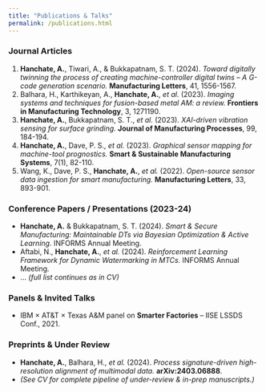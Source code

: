 ```yaml
---
title: "Publications & Talks"
permalink: /publications.html
---
```


### Journal Articles
1. **Hanchate, A.**, Tiwari, A., & Bukkapatnam, S. T. (2024). *Toward digitally twinning the process of creating machine-controller digital twins – A G-code generation scenario.* **Manufacturing Letters**, 41, 1556-1567.  
2. Balhara, H., Karthikeyan, A., **Hanchate, A.**, *et al.* (2023). *Imaging systems and techniques for fusion-based metal AM: a review.* **Frontiers in Manufacturing Technology**, 3, 1271190.  
3. **Hanchate, A.**, Bukkapatnam, S. T., *et al.* (2023). *XAI-driven vibration sensing for surface grinding.* **Journal of Manufacturing Processes**, 99, 184-194.  
4. **Hanchate, A.**, Dave, P. S., *et al.* (2023). *Graphical sensor mapping for machine-tool prognostics.* **Smart & Sustainable Manufacturing Systems**, 7(1), 82-110.  
5. Wang, K., Dave, P. S., **Hanchate, A.**, *et al.* (2022). *Open-source sensor data ingestion for smart manufacturing.* **Manufacturing Letters**, 33, 893-901.

### Conference Papers / Presentations (2023-24)
- **Hanchate, A.** & Bukkapatnam, S. T. (2024). *Smart & Secure Manufacturing: Maintainable DTs via Bayesian Optimization & Active Learning.* INFORMS Annual Meeting.  
- Aftabi, N., **Hanchate, A.**, *et al.* (2024). *Reinforcement Learning Framework for Dynamic Watermarking in MTCs.* INFORMS Annual Meeting.  
- … *(full list continues as in CV)*

### Panels & Invited Talks
- IBM × AT&T × Texas A&M panel on **Smarter Factories** – IISE LSSDS Conf., 2021.

### Preprints & Under Review
- **Hanchate, A.**, Balhara, H., *et al.* (2024). *Process signature-driven high-resolution alignment of multimodal data.* **arXiv:2403.06888**.  
- *(See CV for complete pipeline of under-review & in-prep manuscripts.)*

